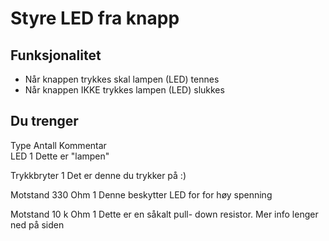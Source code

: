 # Styre LED fra knapp

## Funksjonalitet

* Når knappen trykkes skal lampen (LED) tennes
* Når knappen IKKE trykkes lampen (LED) slukkes

## Du trenger

Type	Antall	Kommentar	 
LED	1	Dette er "lampen"	


Trykkbryter	1	Det er denne du trykker på   :)   	


Motstand 330 Ohm  	1 	Denne beskytter LED for for høy spenning 	

 
Motstand 10 k Ohm 	1 	Dette er en såkalt pull- down resistor. Mer info lenger ned på siden
